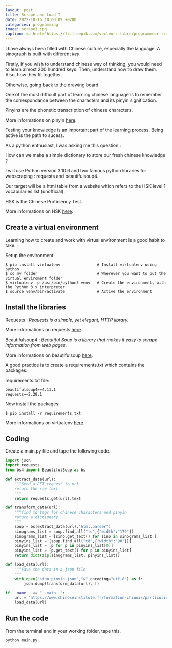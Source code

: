 ```yaml
---
layout: post
title: Scrape and Load I
date: 2022-10-16 10:00:09 +0200
categories: programming
image: scrape1.jpg
caption: <a href="https://fr.freepik.com/vecteurs-libre/programmeur-travaillant-code-developpement-web-ingenieur-programmation-python-php-java-script-ordinateur_14723889.htm#query=python&position=9&from_view=search&track=sph">Image by svstudioart</a> on Freepik
---
```

I have always been filled with Chinese culture, especially the language. A sinograph is built with different *key*.

Firstly, If you wish to understand chinese way of thinking, you would need to learn almost 200 hundred keys. Then, understand how to draw them. Also, how they fit together.

Otherwise, going back to the drawing board.  

One of the most difficult part of learning chinese language is to remember the correspondance between the characters and its pinyin signification.

Pinyins are the phonetic transcription of chinese characters.

More informations on pinyin [here](https://en.wikipedia.org/wiki/Pinyin).

Testing your knowledge is an important part of the learning process.
Being active is the path to sucess.

As a python enthusiast, I was asking me this question :

How can we make a simple dictionary to store our fresh chinese knowledge ?

I will use Python version 3.10.6 and two famous python libraries for webscraping : requests and beautifulsoup4.

Our target will be a html table from a website which refers to the HSK level 1 vocabularies list (unofficial).

HSK is the Chinese Proficiency Test.

More informations on HSK [here](https://en.wikipedia.org/wiki/Hanyu_Shuiping_Kaoshi).

## Create a virtual environment

Learning how to create and work with virtual environment is a good habit to take.

Setup the environment:

    $ pip install virtualenv                # Install virtualenv using python 
    $ cd my_folder                          # Wherever you want to put the virtual enviroment folder
    $ virtualenv -p /usr/bin/python3 venv   # Create the environment, with the Python 3.x interpreter
    $ source venv/bin/activate              # Active the environment

## Install the libraries

Requests : *Requests is a simple, yet elegant, HTTP library.*

More informations on requests [here](https://pypi.org/project/requests/).

Beautifulsoup4 : *Beautiful Soup is a library that makes it easy to scrape information from web pages.*

More informations on beautifulsoup [here](https://pypi.org/project/beautifulsoup4/).

A good practice is to create a requirements.txt which contains the packages.

requirements.txt file:

    beautifulsoup4==4.11.1
    requests==2.28.1

Now install the packages:

    $ pip install -r requirements.txt

More informations on virtualenv [here](http://docs.python-guide.org/en/latest/dev/virtualenvs/).

## Coding

Create a main.py file and tape the following code.

```py
import json
import requests
from bs4 import BeautifulSoup as bs

def extract_data(url):
    """Send a GET request to url
    return the raw text
    """
    return requests.get(url).text

def transform_data(url):
    """find td tags for chinese characters and pinyin
    return a dictionary 
    """
    soup = bs(extract_data(url),"html.parser")
    sinograms_list = soup.find_all("td",{"width":"179"})
    sinograms_list = [sino.get_text() for sino in sinograms_list ]
    pinyins_list = [soup.find_all("td",{"width":"90"})]
    pinyins_list = [p for p in pinyins_list[0]]
    pinyins_list = [p.get_text() for p in pinyins_list]
    return dict(zip(sinograms_list, pinyins_list))

def load_data(url):
    """Save the data in a json file
    """
    with open("sino_pinyin.json","w",encoding="utf-8") as f:
        json.dump(transform_data(url), f)

if __name__ == "__main__":
    url = "https://www.chineseinstitute.fr/formation-chinois/particuliers/cours-de-chinois-adultes/preparation-hsk-bct/hsk-test-de-niveau-de-chinois/hsk-niveau-1/hsk-1-vocabulaire-a-connaitre"
    load_data(url)
```

## Run the code

From the terminal and in your working folder, tape this.

```sh
python main.py
```
